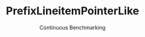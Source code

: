 ---
layout: docu
title: PrefixLineitemPointerLike
subtitle: Continuous Benchmarking
selected: Prefix_Tpch
expanded: Benchmarking
benchmark: /individual_results/PrefixLineitemPointerLike.html
---